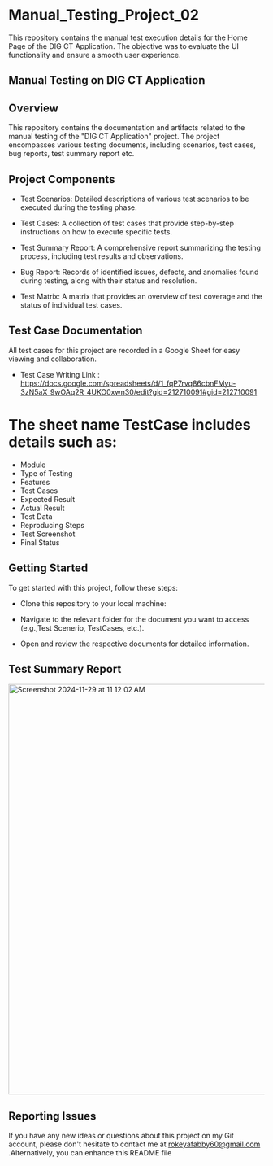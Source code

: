 # Manual_Testing_Project_02
This repository contains the manual test execution details for the Home Page of the DIG CT Application. The objective was to evaluate the UI functionality and ensure a smooth user experience.

## Manual Testing on DIG CT Application

## Overview
This repository contains the documentation and artifacts related to the manual testing of the "DIG CT Application" project. The project encompasses various testing documents, including scenarios, test cases, bug reports, test summary report etc.

## Project Components

+ Test Scenarios: Detailed descriptions of various test scenarios to be executed during the testing phase.

+ Test Cases: A collection of test cases that provide step-by-step instructions on how to execute specific tests.

+ Test Summary Report: A comprehensive report summarizing the testing process, including test results and observations.

+ Bug Report: Records of identified issues, defects, and anomalies found during testing, along with their status and resolution.

+ Test Matrix: A matrix that provides an overview of test coverage and the status of individual test cases.

## Test Case Documentation
All test cases for this project are recorded in a Google Sheet for easy viewing and collaboration.
+ Test Case Writing Link : https://docs.google.com/spreadsheets/d/1_fqP7rvq86cbnFMyu-3zN5aX_9wOAq2R_4UKO0xwn30/edit?gid=212710091#gid=212710091

# The sheet name TestCase includes details such as:
+ Module
+ Type of Testing
+ Features
+ Test Cases
+ Expected  Result
+ Actual Result
+ Test Data
+ Reproducing Steps
+ Test Screenshot
+ Final Status
  

## Getting Started
To get started with this project, follow these steps:

+ Clone this repository to your local machine:

+ Navigate to the relevant folder for the document you want to access (e.g.,Test Scenerio, TestCases, etc.).

+ Open and review the respective documents for detailed information.


## Test Summary Report

<img width="807" alt="Screenshot 2024-11-29 at 11 12 02 AM" src="https://github.com/user-attachments/assets/64f3ceda-a251-46b4-9da2-49e9de455d01">


## Reporting Issues
If you have any new ideas or questions about this project on my Git account, please don't hesitate to contact me at rokeyafabby60@gmail.com .Alternatively, you can enhance this README file
